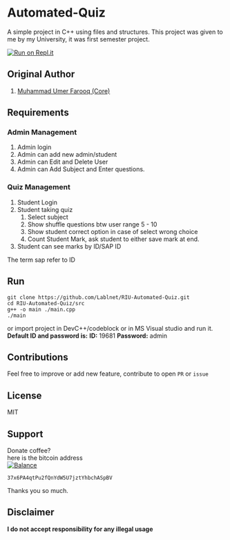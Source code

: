 # Automated-Quiz
A simple project in C++ using files and structures.
This project was given to me by my University, it was first semester project.

[![Run on Repl.it](https://repl.it/badge/github/Lablnet/RIU-Automated-Quiz)](https://repl.it/github/Lablnet/RIU-Automated-Quiz)

## Original Author  
1. [Muhammad Umer Farooq (Core)](https://github.com/Lablnet)  
  
## Requirements
### Admin Management
1. Admin login
2. Admin can add new admin/student
3. Admin can Edit and Delete User
4. Admin can Add Subject and Enter questions.
### Quiz Management
1. Student Login
2. Student taking quiz
	1. Select subject
	2. Show shuffle questions btw user range 5 - 10
	3. Show student correct option in case of select wrong choice
	4. Count Student Mark, ask student to either save mark at end.
3. Student can see marks by ID/SAP ID

The term sap refer to ID

## Run

    git clone https://github.com/Lablnet/RIU-Automated-Quiz.git
    cd RIU-Automated-Quiz/src
    g++ -o main ./main.cpp
    ./main
or import project in DevC++/codeblock or in MS Visual studio and run it.
**Default ID and password is:**
**ID:** 19681
**Password:** admin

## Contributions  
Feel free to improve or add new feature,  contribute to open `PR`   or `issue`
  
## License  
MIT  
  
## Support  
Donate coffee?  
here is the bitcoin address  
[![Balance](https://img.balancebadge.io/btc/37x6PA4qtPu2fQnYdW5U7jztYhbchASpBV.svg)](https://img.balancebadge.io/btc/37x6PA4qtPu2fQnYdW5U7jztYhbchASpBV.svg)

   ```37x6PA4qtPu2fQnYdW5U7jztYhbchASpBV```  
  
Thanks you so much.

## Disclaimer
**I do not accept responsibility for any illegal usage**
